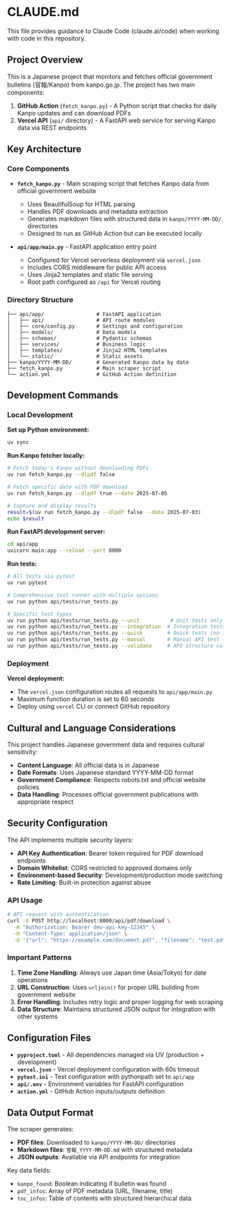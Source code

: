 # CLAUDE.md

This file provides guidance to Claude Code (claude.ai/code) when working with code in this repository.

## Project Overview

This is a Japanese project that monitors and fetches official government bulletins (官報/Kanpo) from kanpo.go.jp. The project has two main components:

1. **GitHub Action** (`fetch_kanpo.py`) - A Python script that checks for daily Kanpo updates and can download PDFs
2. **Vercel API** (`api/` directory) - A FastAPI web service for serving Kanpo data via REST endpoints

## Key Architecture

### Core Components

- **`fetch_kanpo.py`** - Main scraping script that fetches Kanpo data from official government website
  - Uses BeautifulSoup for HTML parsing
  - Handles PDF downloads and metadata extraction
  - Generates markdown files with structured data in `kanpo/YYYY-MM-DD/` directories
  - Designed to run as GitHub Action but can be executed locally

- **`api/app/main.py`** - FastAPI application entry point
  - Configured for Vercel serverless deployment via `vercel.json`
  - Includes CORS middleware for public API access
  - Uses Jinja2 templates and static file serving
  - Root path configured as `/api` for Vercel routing

### Directory Structure

```
├── api/app/                 # FastAPI application
│   ├── api/                 # API route modules
│   ├── core/config.py       # Settings and configuration
│   ├── models/              # Data models
│   ├── schemas/             # Pydantic schemas
│   ├── services/            # Business logic
│   ├── templates/           # Jinja2 HTML templates
│   └── static/              # Static assets
├── kanpo/YYYY-MM-DD/        # Generated Kanpo data by date
├── fetch_kanpo.py           # Main scraper script
└── action.yml               # GitHub Action definition
```

## Development Commands

### Local Development

**Set up Python environment:**
```bash
uv sync
```

**Run Kanpo fetcher locally:**
```bash
# Fetch today's Kanpo without downloading PDFs
uv run fetch_kanpo.py --dlpdf false

# Fetch specific date with PDF download
uv run fetch_kanpo.py --dlpdf true --date 2025-07-05

# Capture and display results
result=$(uv run fetch_kanpo.py --dlpdf false --date 2025-07-03)
echo $result
```

**Run FastAPI development server:**
```bash
cd api/app
uvicorn main:app --reload --port 8000
```

**Run tests:**
```bash
# All tests via pytest
uv run pytest

# Comprehensive test runner with multiple options
uv run python api/tests/run_tests.py

# Specific test types
uv run python api/tests/run_tests.py --unit          # Unit tests only
uv run python api/tests/run_tests.py --integration  # Integration tests only
uv run python api/tests/run_tests.py --quick        # Quick tests (no integration)
uv run python api/tests/run_tests.py --manual       # Manual API test (requires live server)
uv run python api/tests/run_tests.py --validate     # API structure validation
```

### Deployment

**Vercel deployment:**
- The `vercel.json` configuration routes all requests to `api/app/main.py`
- Maximum function duration is set to 60 seconds
- Deploy using `vercel` CLI or connect GitHub repository

## Cultural and Language Considerations

This project handles Japanese government data and requires cultural sensitivity:

- **Content Language**: All official data is in Japanese
- **Date Formats**: Uses Japanese standard YYYY-MM-DD format
- **Government Compliance**: Respects robots.txt and official website policies
- **Data Handling**: Processes official government publications with appropriate respect

## Security Configuration

The API implements multiple security layers:

- **API Key Authentication**: Bearer token required for PDF download endpoints
- **Domain Whitelist**: CORS restricted to approved domains only
- **Environment-based Security**: Development/production mode switching
- **Rate Limiting**: Built-in protection against abuse

### API Usage
```bash
# API request with authentication
curl -X POST http://localhost:8000/api/pdf/download \
  -H "Authorization: Bearer dev-api-key-12345" \
  -H "Content-Type: application/json" \
  -d '{"url": "https://example.com/document.pdf", "filename": "test.pdf"}'
```

### Important Patterns

1. **Time Zone Handling**: Always use Japan time (Asia/Tokyo) for date operations
2. **URL Construction**: Uses `urljoin()` for proper URL building from government website
3. **Error Handling**: Includes retry logic and proper logging for web scraping
4. **Data Structure**: Maintains structured JSON output for integration with other systems

## Configuration Files

- **`pyproject.toml`** - All dependencies managed via UV (production + development)
- **`vercel.json`** - Vercel deployment configuration with 60s timeout
- **`pytest.ini`** - Test configuration with pythonpath set to `api/app`
- **`api/.env`** - Environment variables for FastAPI configuration
- **`action.yml`** - GitHub Action inputs/outputs definition

## Data Output Format

The scraper generates:
- **PDF files**: Downloaded to `kanpo/YYYY-MM-DD/` directories
- **Markdown files**: `官報_YYYY-MM-DD.md` with structured metadata
- **JSON outputs**: Available via API endpoints for integration

Key data fields:
- `kanpo_found`: Boolean indicating if bulletin was found
- `pdf_infos`: Array of PDF metadata (URL, filename, title)
- `toc_infos`: Table of contents with structured hierarchical data